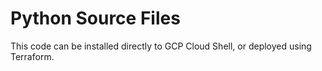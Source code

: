 # Python Source Files

This code can be installed directly to GCP Cloud Shell,
or deployed using Terraform.

